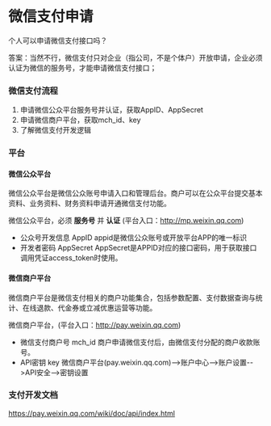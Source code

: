 # 微信支付申请

个人可以申请微信支付接口吗？

答案：当然不行，微信支付只对企业（指公司，不是个体户）开放申请，企业必须认证为微信的服务号，才能申请微信支付接口；

### 微信支付流程
1. 申请微信公众平台服务号并认证，获取AppID、AppSecret
2. 申请微信商户平台，获取mch_id、key
3. 了解微信支付开发逻辑


### 平台
#### 微信公众平台
微信公众平台是微信公众账号申请入口和管理后台。商户可以在公众平台提交基本资料、业务资料、财务资料申请开通微信支付功能。

微信公众平台，必须 **服务号** 并 **认证** (平台入口：http://mp.weixin.qq.com)
- 公众号开发信息 AppID   appid是微信公众账号或开放平台APP的唯一标识
- 开发者密码 AppSecret   AppSecret是APPID对应的接口密码，用于获取接口调用凭证access_token时使用。


#### 微信商户平台
微信商户平台是微信支付相关的商户功能集合，包括参数配置、支付数据查询与统计、在线退款、代金券或立减优惠运营等功能。

微信商户平台，(平台入口：http://pay.weixin.qq.com)
- 微信支付商户号 mch_id  商户申请微信支付后，由微信支付分配的商户收款账号。
- API密钥	key   微信商户平台(pay.weixin.qq.com)-->账户中心-->账户设置-->API安全-->密钥设置


### 支付开发文档
https://pay.weixin.qq.com/wiki/doc/api/index.html

